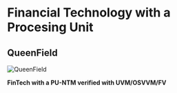 # Financial Technology with a Procesing Unit
## QueenField

![QueenField](../main/icon.jpg)

**FinTech with a PU-NTM verified with UVM/OSVVM/FV**
